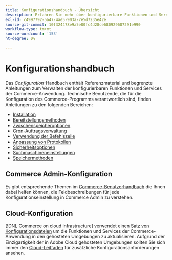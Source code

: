 ```yaml
---
title: Konfigurationshandbuch - Übersicht
description: Erfahren Sie mehr über konfigurierbare Funktionen und Services für Ihr Adobe Commerce-Programm. Hier erfahren Sie, wie Sie Bereitstellung, Caching, Sicherheit und andere wichtige Einstellungen verwalten.
exl-id: c4997792-5a47-4ae5-903a-7e5d7235e42e
source-git-commit: 10f324478e9a5e80fc4d28ce680929687291e990
workflow-type: tm+mt
source-wordcount: '153'
ht-degree: 0%

---
```


# Konfigurationshandbuch

Das _Configuration_-Handbuch enthält Referenzmaterial und begrenzte Anleitungen zum Verwalten der konfigurierbaren Funktionen und Services der Commerce-Anwendung. Technische Benutzende, die für die Konfiguration des Commerce-Programms verantwortlich sind, finden Anleitungen zu den folgenden Bereichen:

- [Installation](../configuration/bootstrap/initialization.md)
- [Bereitstellungsmethoden](../configuration/deployment/overview.md)
- [Zwischenspeicheroptionen](../configuration/cache/caching-overview.md)
- [Cron-Auftragsverwaltung](../configuration/cron/custom-cron.md)
- [Verwendung der Befehlszeile](../configuration/cli/config-cli.md)
- [Anpassung von Protokollen](../configuration/logs/custom-logging.md)
- [Sicherheitsoptionen](../configuration/security/overview.md)
- [Suchmaschineneinstellungen](../configuration/search/configure-search-engine.md)
- [Speichermethoden](../configuration/storage/memcached.md)

## Commerce Admin-Konfiguration

Es gibt entsprechende Themen im [Commerce-Benutzerhandbuch](https://experienceleague.adobe.com/en/docs/commerce-admin/config/guide-overview) die Ihnen dabei helfen können, die Feldbeschreibungen für jede Konfigurationseinstellung in Commerce Admin zu verstehen.

## Cloud-Konfiguration

[!DNL Commerce on cloud infrastructure] verwendet einen [Satz von Konfigurationsdateien](https://experienceleague.adobe.com/docs/commerce-cloud-service/user-guide/configure/overview.html) um die Funktionen und Services der Commerce-Anwendung in den gehosteten Umgebungen zu aktualisieren. Aufgrund der Einzigartigkeit der in Adobe Cloud gehosteten Umgebungen sollten Sie sich immer den [Cloud-Leitfaden](https://experienceleague.adobe.com/docs/commerce-cloud-service/user-guide/overview.html) für zusätzliche Konfigurationsanforderungen ansehen.
